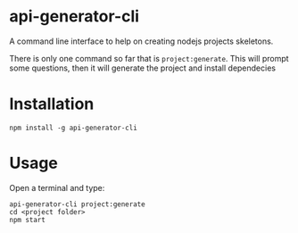 # api-generator-cli
A command line interface to help on creating nodejs projects skeletons.

There is only one command so far that is `project:generate`. This will prompt some questions, then it will generate the project and install dependecies

# Installation
`npm install -g api-generator-cli`

# Usage
Open a terminal and type:

```
api-generator-cli project:generate
cd <project folder>
npm start
```